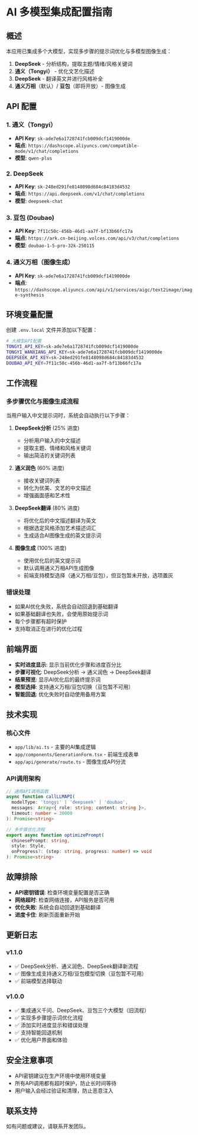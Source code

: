 # AI 多模型集成配置指南

## 概述

本应用已集成多个大模型，实现多步骤的提示词优化与多模型图像生成：

1. **DeepSeek** - 分析结构，提取主题/情绪/风格关键词
2. **通义（Tongyi）** - 优化文艺化描述
3. **DeepSeek** - 翻译英文并进行风格补全
4. **通义万相**（默认）/ **豆包**（即将开放）- 图像生成

## API 配置

### 1. 通义（Tongyi）
- **API Key**: `sk-ade7e6a1728741fcb009dcf1419000de`
- **端点**: `https://dashscope.aliyuncs.com/compatible-mode/v1/chat/completions`
- **模型**: `qwen-plus`

### 2. DeepSeek
- **API Key**: `sk-248ed291fe8148098d684c84183d4532`
- **端点**: `https://api.deepseek.com/v1/chat/completions`
- **模型**: `deepseek-chat`

### 3. 豆包 (Doubao)
- **API Key**: `7f11c50c-456b-46d1-aa7f-bf13b66fc17a`
- **端点**: `https://ark.cn-beijing.volces.com/api/v3/chat/completions`
- **模型**: `doubao-1-5-pro-32k-250115`

### 4. 通义万相（图像生成）
- **API Key**: `sk-ade7e6a1728741fcb009dcf1419000de`
- **端点**: `https://dashscope.aliyuncs.com/api/v1/services/aigc/text2image/image-synthesis`

## 环境变量配置

创建 `.env.local` 文件并添加以下配置：

```bash
# 大模型API配置
TONGYI_API_KEY=sk-ade7e6a1728741fcb009dcf1419000de
TONGYI_WANXIANG_API_KEY=sk-ade7e6a1728741fcb009dcf1419000de
DEEPSEEK_API_KEY=sk-248ed291fe8148098d684c84183d4532
DOUBAO_API_KEY=7f11c50c-456b-46d1-aa7f-bf13b66fc17a
```

## 工作流程

### 多步骤优化与图像生成流程

当用户输入中文提示词时，系统会自动执行以下步骤：

1. **DeepSeek分析** (25% 进度)
   - 分析用户输入的中文描述
   - 提取主题、情绪和风格关键词
   - 输出简洁的关键词列表

2. **通义润色** (60% 进度)
   - 接收关键词列表
   - 转化为优美、文艺的中文描述
   - 增强画面感和艺术性

3. **DeepSeek翻译** (80% 进度)
   - 将优化后的中文描述翻译为英文
   - 根据选定风格添加艺术描述词汇
   - 生成适合AI图像生成的英文提示词

4. **图像生成** (100% 进度)
   - 使用优化后的英文提示词
   - 默认调用通义万相API生成图像
   - 前端支持模型选择（通义万相/豆包），但豆包暂未开放，选项置灰

### 错误处理

- 如果AI优化失败，系统会自动回退到基础翻译
- 如果基础翻译也失败，会使用原始提示词
- 每个步骤都有超时保护
- 支持取消正在进行的优化过程

## 前端界面

- **实时进度显示**: 显示当前优化步骤和进度百分比
- **步骤可视化**: DeepSeek分析 → 通义润色 → DeepSeek翻译
- **结果预览**: 显示AI优化后的最终提示词
- **模型选择**: 支持通义万相/豆包切换（豆包暂不可用）
- **智能回退**: 优化失败时自动使用备用方案

## 技术实现

### 核心文件

- `app/lib/ai.ts` - 主要的AI集成逻辑
- `app/components/GenerationForm.tsx` - 前端生成表单
- `app/api/generate/route.ts` - 图像生成API分流

### API调用架构

```typescript
// 通用API调用函数
async function callLLMAPI(
  modelType: 'tongyi' | 'deepseek' | 'doubao',
  messages: Array<{ role: string; content: string }>,
  timeout: number = 30000
): Promise<string>

// 多步骤优化流程
export async function optimizePrompt(
  chinesePrompt: string,
  style: Style,
  onProgress?: (step: string, progress: number) => void
): Promise<string>
```

## 故障排除

- **API密钥错误**: 检查环境变量配置是否正确
- **网络超时**: 检查网络连接，API服务是否可用
- **优化失败**: 系统会自动回退到基础翻译
- **进度卡住**: 刷新页面重新开始

## 更新日志

### v1.1.0
- ✅ DeepSeek分析、通义润色、DeepSeek翻译新流程
- ✅ 图像生成支持通义万相/豆包模型切换（豆包暂不可用）
- ✅ 前端模型选择联动

### v1.0.0
- ✅ 集成通义千问、DeepSeek、豆包三个大模型（旧流程）
- ✅ 实现多步骤提示词优化流程
- ✅ 添加实时进度显示和错误处理
- ✅ 支持智能回退机制
- ✅ 优化用户界面和体验

## 安全注意事项

- API密钥建议在生产环境中使用环境变量
- 所有API调用都有超时保护，防止长时间等待
- 用户输入会经过验证和清理，防止恶意注入

## 联系支持

如有问题或建议，请联系开发团队。 